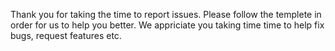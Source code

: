Thank you for taking the time to report issues. 
Please follow the templete in order for us to help you better. 
We appriciate you taking time time to help fix bugs, request features etc.
